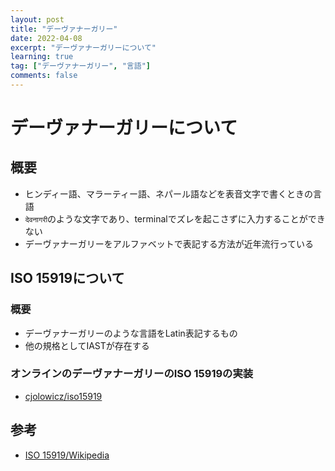 ```yaml
---
layout: post
title: "デーヴァナーガリー"
date: 2022-04-08
excerpt: "デーヴァナーガリーについて"
learning: true
tag: ["デーヴァナーガリー", "言語"]
comments: false
---
```


# デーヴァナーガリーについて

## 概要
 - ヒンディー語、マラーティー語、ネパール語などを表音文字で書くときの言語
 - `देवनागरी`のような文字であり、terminalでズレを起こさずに入力することができない
 - デーヴァナーガリーをアルファベットで表記する方法が近年流行っている

## ISO 15919について

### 概要
 - デーヴァナーガリーのような言語をLatin表記するもの
 - 他の規格としてIASTが存在する

### オンラインのデーヴァナーガリーのISO 15919の実装
 - [cjolowicz/iso15919](https://github.com/cjolowicz/iso15919)

## 参考
 - [ISO 15919/Wikipedia](https://ja.wikipedia.org/wiki/ISO_15919)
